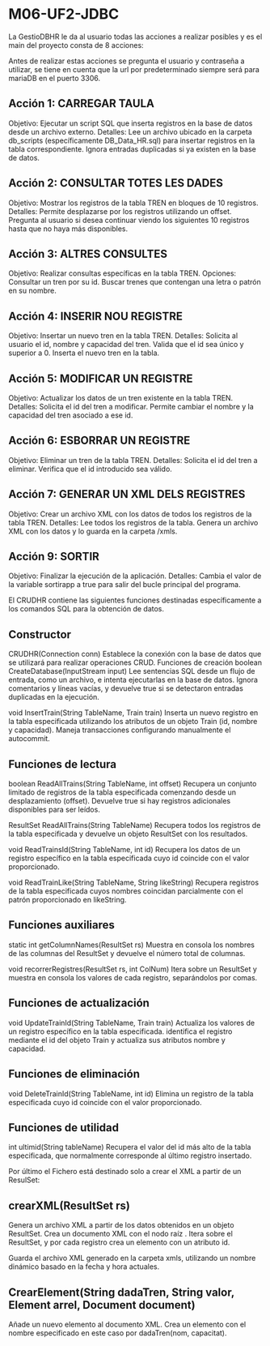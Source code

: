 # M06-UF2-JDBC
La GestioDBHR le da al usuario todas las acciones a realizar posibles y es el main del proyecto consta de 8 acciones:

Antes de realizar estas acciones se pregunta el usuario y contraseña a utilizar, se tiene en cuenta que la url por predeterminado siempre será para mariaDB en el puerto 3306.
## Acción 1: CARREGAR TAULA
Objetivo:
Ejecutar un script SQL que inserta registros en la base de datos desde un archivo externo.
Detalles:
Lee un archivo ubicado en la carpeta db_scripts (específicamente DB_Data_HR.sql) para insertar registros en la tabla correspondiente.
Ignora entradas duplicadas si ya existen en la base de datos.
## Acción 2: CONSULTAR TOTES LES DADES
Objetivo:
Mostrar los registros de la tabla TREN en bloques de 10 registros.
Detalles:
Permite desplazarse por los registros utilizando un offset.
Pregunta al usuario si desea continuar viendo los siguientes 10 registros hasta que no haya más disponibles.
## Acción 3: ALTRES CONSULTES
Objetivo:
Realizar consultas específicas en la tabla TREN.
Opciones:
Consultar un tren por su id.
Buscar trenes que contengan una letra o patrón en su nombre.
## Acción 4: INSERIR NOU REGISTRE
Objetivo:
Insertar un nuevo tren en la tabla TREN.
Detalles:
Solicita al usuario el id, nombre y capacidad del tren.
Valida que el id sea único y superior a 0.
Inserta el nuevo tren en la tabla.
## Acción 5: MODIFICAR UN REGISTRE
Objetivo:
Actualizar los datos de un tren existente en la tabla TREN.
Detalles:
Solicita el id del tren a modificar.
Permite cambiar el nombre y la capacidad del tren asociado a ese id.
## Acción 6: ESBORRAR UN REGISTRE
Objetivo:
Eliminar un tren de la tabla TREN.
Detalles:
Solicita el id del tren a eliminar.
Verifica que el id introducido sea válido.
## Acción 7: GENERAR UN XML DELS REGISTRES
Objetivo:
Crear un archivo XML con los datos de todos los registros de la tabla TREN.
Detalles:
Lee todos los registros de la tabla.
Genera un archivo XML con los datos y lo guarda en la carpeta /xmls.
## Acción 9: SORTIR
Objetivo:
Finalizar la ejecución de la aplicación.
Detalles:
Cambia el valor de la variable sortirapp a true para salir del bucle principal del programa.

El CRUDHR contiene las siguientes funciones destinadas específicamente a los comandos SQL para la obtención de datos.
## Constructor
CRUDHR(Connection conn)
Establece la conexión con la base de datos que se utilizará para realizar operaciones CRUD.
Funciones de creación
boolean CreateDatabase(InputStream input)
Lee sentencias SQL desde un flujo de entrada, como un archivo, e intenta ejecutarlas en la base de datos. Ignora comentarios y líneas vacías, y devuelve true si se detectaron entradas duplicadas en la ejecución.

void InsertTrain(String TableName, Train train)
Inserta un nuevo registro en la tabla especificada utilizando los atributos de un objeto Train (id, nombre y capacidad). Maneja transacciones configurando manualmente el autocommit.

## Funciones de lectura
boolean ReadAllTrains(String TableName, int offset)
Recupera un conjunto limitado de registros de la tabla especificada comenzando desde un desplazamiento (offset). Devuelve true si hay registros adicionales disponibles para ser leídos.

ResultSet ReadAllTrains(String TableName)
Recupera todos los registros de la tabla especificada y devuelve un objeto ResultSet con los resultados.

void ReadTrainsId(String TableName, int id)
Recupera los datos de un registro específico en la tabla especificada cuyo id coincide con el valor proporcionado.

void ReadTrainLike(String TableName, String likeString)
Recupera registros de la tabla especificada cuyos nombres coincidan parcialmente con el patrón proporcionado en likeString.

## Funciones auxiliares
static int getColumnNames(ResultSet rs)
Muestra en consola los nombres de las columnas del ResultSet y devuelve el número total de columnas.

void recorrerRegistres(ResultSet rs, int ColNum)
Itera sobre un ResultSet y muestra en consola los valores de cada registro, separándolos por comas.

## Funciones de actualización
void UpdateTrainId(String TableName, Train train)
Actualiza los valores de un registro específico en la tabla especificada. identifica el registro mediante el id del objeto Train y actualiza sus atributos nombre y capacidad.

## Funciones de eliminación
void DeleteTrainId(String TableName, int id)
Elimina un registro de la tabla especificada cuyo id coincide con el valor proporcionado.

## Funciones de utilidad
int ultimid(String tableName)
Recupera el valor del id más alto de la tabla especificada, que normalmente corresponde al último registro insertado.

Por último el Fichero está destinado solo a crear el XML a partir de un ResulSet:

## crearXML(ResultSet rs)
Genera un archivo XML a partir de los datos obtenidos en un objeto ResultSet.
Crea un documento XML con el nodo raíz <trens>.
Itera sobre el ResultSet, y por cada registro crea un elemento <tren> con un atributo id.

Guarda el archivo XML generado en la carpeta xmls, utilizando un nombre dinámico basado en la fecha y hora actuales.

## CrearElement(String dadaTren, String valor, Element arrel, Document document)

Añade un nuevo elemento al documento XML.
Crea un elemento con el nombre especificado en este caso por dadaTren(nom, capacitat).